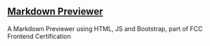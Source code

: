 ## [Markdown Previewer](https://iamduarte.github.io/markdown-previewer/)

A Markdown Previewer using HTML, JS and Bootstrap, part of FCC Frontend Certification
